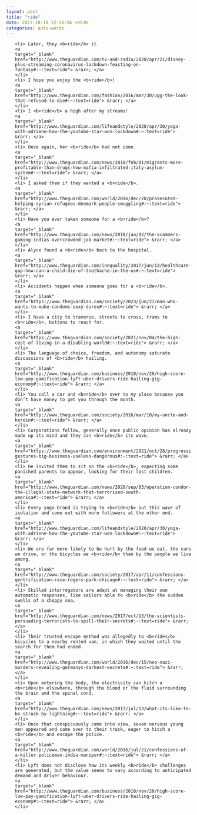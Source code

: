 ```yaml
---
layout: post
title: "ride"
date: 2023-10-10 12:34:56 +0530
categories: auto-words
---
```

<ol>

    <li> Later, they <b>ride</b> it.
    <a 
    target="_blank" 
    href="http://www.theguardian.com/tv-and-radio/2020/apr/21/disney-plus-streaming-coronavirus-lockdown-feasting-on-fantasy#:~:text=ride"> &rarr; </a>
    </li>
    <li> I hope you enjoy the <b>ride</b>!
    <a 
    target="_blank" 
    href="http://www.theguardian.com/fashion/2016/mar/30/ugg-the-look-that-refused-to-die#:~:text=ride"> &rarr; </a>
    </li>
    <li> I <b>ride</b> a high after my streams!
    <a 
    target="_blank" 
    href="http://www.theguardian.com/lifeandstyle/2020/apr/30/yoga-with-adriene-how-the-youtube-star-won-lockdown#:~:text=ride"> &rarr; </a>
    </li>
    <li> Once again, her <b>ride</b> had not come.
    <a 
    target="_blank" 
    href="http://www.theguardian.com/news/2018/feb/01/migrants-more-profitable-than-drugs-how-mafia-infiltrated-italy-asylum-system#:~:text=ride"> &rarr; </a>
    </li>
    <li> I asked them if they wanted a <b>ride</b>.
    <a 
    target="_blank" 
    href="http://www.theguardian.com/world/2016/dec/20/prosecuted-helping-syrian-refugees-denmark-people-smuggling#:~:text=ride"> &rarr; </a>
    </li>
    <li> Have you ever taken someone for a <b>ride</b>?
    <a 
    target="_blank" 
    href="http://www.theguardian.com/news/2018/jan/02/the-scammers-gaming-indias-overcrowded-job-market#:~:text=ride"> &rarr; </a>
    </li>
    <li> Alyce found a <b>ride</b> back to the hospital.
    <a 
    target="_blank" 
    href="http://www.theguardian.com/inequality/2017/jun/13/healthcare-gap-how-can-a-child-die-of-toothache-in-the-us#:~:text=ride"> &rarr; </a>
    </li>
    <li> Accidents happen when someone goes for a <b>ride</b>.
    <a 
    target="_blank" 
    href="https://www.theguardian.com/society/2023/jun/27/man-who-wants-to-make-condoms-sexy-durex#:~:text=ride"> &rarr; </a>
    </li>
    <li> I have a city to traverse, streets to cross, trams to <b>ride</b>, buttons to reach for.
    <a 
    target="_blank" 
    href="https://www.theguardian.com/society/2021/nov/04/the-high-cost-of-living-in-a-disabling-world#:~:text=ride"> &rarr; </a>
    </li>
    <li> The language of choice, freedom, and autonomy saturate discussions of <b>ride</b> hailing.
    <a 
    target="_blank" 
    href="http://www.theguardian.com/business/2018/nov/20/high-score-low-pay-gamification-lyft-uber-drivers-ride-hailing-gig-economy#:~:text=ride"> &rarr; </a>
    </li>
    <li> You call a car and <b>ride</b> over to my place because you don’t have money to get you through the month.
    <a 
    target="_blank" 
    href="http://www.theguardian.com/society/2016/mar/10/my-uncle-and-heroin#:~:text=ride"> &rarr; </a>
    </li>
    <li> Corporations follow, generally once public opinion has already made up its mind and they can <b>ride</b> its wave.
    <a 
    target="_blank" 
    href="https://www.theguardian.com/environment/2021/oct/28/progressive-gestures-big-business-useless-dangerous#:~:text=ride"> &rarr; </a>
    </li>
    <li> He invited them to sit on the <b>ride</b>, expecting some panicked parents to appear, looking for their lost children.
    <a 
    target="_blank" 
    href="http://www.theguardian.com/news/2020/sep/03/operation-condor-the-illegal-state-network-that-terrorised-south-america#:~:text=ride"> &rarr; </a>
    </li>
    <li> Every yoga brand is trying to <b>ride</b> out this wave of isolation and come out with more followers at the other end.
    <a 
    target="_blank" 
    href="http://www.theguardian.com/lifeandstyle/2020/apr/30/yoga-with-adriene-how-the-youtube-star-won-lockdown#:~:text=ride"> &rarr; </a>
    </li>
    <li> We are far more likely to be hurt by the food we eat, the cars we drive, or the bicycles we <b>ride</b> than by the people we live among.
    <a 
    target="_blank" 
    href="http://www.theguardian.com/society/2017/apr/11/confessions-gentrification-race-rogers-park-chicago#:~:text=ride"> &rarr; </a>
    </li>
    <li> Skilled interrogators are adept at managing their own automatic responses, like sailors able to <b>ride</b> the sudden swells of a choppy sea.
    <a 
    target="_blank" 
    href="http://www.theguardian.com/news/2017/oct/13/the-scientists-persuading-terrorists-to-spill-their-secrets#:~:text=ride"> &rarr; </a>
    </li>
    <li> Their trusted escape method was allegedly to <b>ride</b> bicycles to a nearby rented van, in which they waited until the search for them had ended.
    <a 
    target="_blank" 
    href="http://www.theguardian.com/world/2016/dec/15/neo-nazi-murders-revealing-germanys-darkest-secrets#:~:text=ride"> &rarr; </a>
    </li>
    <li> Upon entering the body, the electricity can hitch a <b>ride</b> elsewhere, through the blood or the fluid surrounding the brain and the spinal cord.
    <a 
    target="_blank" 
    href="http://www.theguardian.com/news/2017/jul/13/what-its-like-to-be-struck-by-lightning#:~:text=ride"> &rarr; </a>
    </li>
    <li> Once that conspicuously came into view, seven nervous young men appeared and came over to their truck, eager to hitch a <b>ride</b> and escape the police.
    <a 
    target="_blank" 
    href="http://www.theguardian.com/world/2016/jul/21/confessions-of-a-killer-policeman-india-manipur#:~:text=ride"> &rarr; </a>
    </li>
    <li> Lyft does not disclose how its weekly <b>ride</b> challenges are generated, but the value seems to vary according to anticipated demand and driver behaviour.
    <a 
    target="_blank" 
    href="http://www.theguardian.com/business/2018/nov/20/high-score-low-pay-gamification-lyft-uber-drivers-ride-hailing-gig-economy#:~:text=ride"> &rarr; </a>
    </li>
